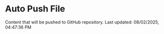 # Auto Push File

Content that will be pushed to GitHub repository.
Last updated: 08/02/2025, 04:47:36 PM